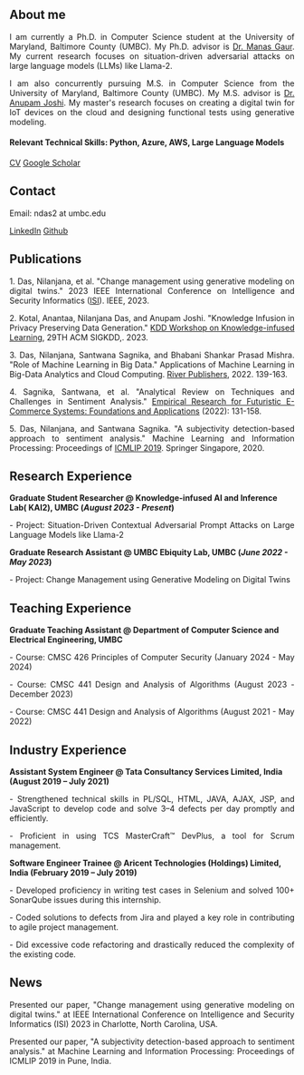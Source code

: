 ## About me

<p align="justify">I am currently a Ph.D. in Computer Science student at the University of Maryland, Baltimore County (UMBC). My Ph.D. advisor is <a href="https://manasgaur.github.io/">Dr. Manas Gaur</a>. My current research focuses on situation-driven adversarial attacks on large language models (LLMs) like Llama-2.</p>

<p align="justify">I am also concurrently pursuing M.S. in Computer Science from the University of Maryland, Baltimore County (UMBC). My M.S. advisor is <a href="https://cybersecurity.umbc.edu/anupam-joshi/">Dr. Anupam Joshi</a>. My master's research focuses on creating a digital twin for IoT devices on the cloud and designing functional tests using generative modeling.</p>

#### Relevant Technical Skills: Python, Azure, AWS, Large Language Models

[CV](/assets/img/Nilanjana-Das-CV.pdf)    [Google Scholar](https://scholar.google.com/citations?user=Mtt01lIAAAAJ&hl=en)

## Contact

Email: ndas2 at umbc.edu

[LinkedIn](https://www.linkedin.com/in/nilanjana-das-390740169/)    [Github](https://github.com/Nilanjana010)

## Publications
<p align="justify">1. Das, Nilanjana, et al. "Change management using generative modeling on digital twins." 2023 IEEE International Conference on Intelligence and Security Informatics (<a href="https://ieee-isi.org/2023/">ISI</a>). IEEE, 2023.</p>
<p align="justify">2. Kotal, Anantaa, Nilanjana Das, and Anupam Joshi. "Knowledge Infusion in Privacy Preserving Data Generation." <a href="https://aiisc.ai/kiml2023/index.html">KDD Workshop on Knowledge-infused Learning</a>, 29TH ACM SIGKDD,. 2023.</p>
<p align="justify">3. Das, Nilanjana, Santwana Sagnika, and Bhabani Shankar Prasad Mishra. "Role of Machine Learning in Big Data." Applications of Machine Learning in Big-Data Analytics and Cloud Computing. <a href="https://ieeexplore.ieee.org/document/9478284">River Publishers</a>, 2022. 139-163.</p>
<p align="justify">4. Sagnika, Santwana, et al. "Analytical Review on Techniques and Challenges in Sentiment Analysis." <a href="https://www.igi-global.com/chapter/analytical-review-on-techniques-and-challenges-in-sentiment-analysis/309672">Empirical Research for Futuristic E-Commerce Systems: Foundations and Applications</a> (2022): 131-158.</p>
<p align="justify">5. Das, Nilanjana, and Santwana Sagnika. "A subjectivity detection-based approach to sentiment analysis." Machine Learning and Information Processing: Proceedings of <a href="https://link.springer.com/chapter/10.1007/978-981-15-1884-3_14">ICMLIP 2019</a>. Springer Singapore, 2020.</p>

## Research Experience

**Graduate Student Researcher @ Knowledge-infused AI and Inference Lab( KAI2), UMBC (_August 2023 - Present_)**
<p align="justify">- Project: Situation-Driven Contextual Adversarial Prompt Attacks on Large Language Models like Llama-2

**Graduate Research Assistant @ UMBC Ebiquity Lab, UMBC (_June 2022 - May 2023_)**
<p align="justify">- Project: Change Management using Generative Modeling on Digital Twins

## Teaching Experience

**Graduate Teaching Assistant @ Department of Computer Science and Electrical Engineering, UMBC**
<p align="justify">- Course: CMSC 426 Principles of Computer Security     (January 2024 - May 2024)
<p align="justify">- Course: CMSC 441 Design and Analysis of Algorithms   (August 2023 - December 2023)
<p align="justify">- Course: CMSC 441 Design and Analysis of Algorithms   (August 2021 - May 2022)

## Industry Experience
**Assistant System Engineer @ Tata Consultancy Services Limited, India (August 2019 – July 2021)**

<p align="justify">-  Strengthened technical skills in PL/SQL, HTML, JAVA, AJAX, JSP, and JavaScript to develop code and solve 3–4 defects per day promptly and efficiently.</p>
<p align="justify">-  Proficient in using TCS MasterCraft™ DevPlus, a tool for Scrum management.</p>

**Software Engineer Trainee @ Aricent Technologies (Holdings) Limited, India (February 2019 – July 2019)**

<p align="justify">-  Developed proficiency in writing test cases in Selenium and solved 100+ SonarQube issues during this internship.</p>
<p align="justify">-  Coded solutions to defects from Jira and played a key role in contributing to agile project management.</p>
<p align="justify">-  Did excessive code refactoring and drastically reduced the complexity of the existing code.</p>

## News

<p align="justify">Presented our paper, "Change management using generative modeling on digital twins." at IEEE International Conference on Intelligence and Security Informatics (ISI) 2023 in Charlotte, North Carolina, USA.</p>

<p align="justify">Presented our paper, "A subjectivity detection-based approach to sentiment analysis." at Machine Learning and Information Processing: Proceedings of ICMLIP 2019 in Pune, India.</p>

